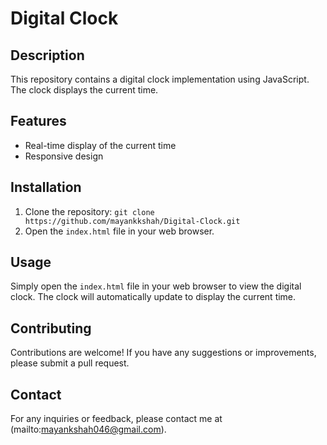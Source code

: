 # Digital Clock

## Description

This repository contains a digital clock implementation using JavaScript. The clock displays the current time.

## Features

- Real-time display of the current time
- Responsive design

## Installation

1. Clone the repository: `git clone https://github.com/mayankkshah/Digital-Clock.git`
2. Open the `index.html` file in your web browser.

## Usage

Simply open the `index.html` file in your web browser to view the digital clock. The clock will automatically update to display the current time.

## Contributing

Contributions are welcome! If you have any suggestions or improvements, please submit a pull request.

## Contact

For any inquiries or feedback, please contact me at (mailto:mayankshah046@gmail.com).
